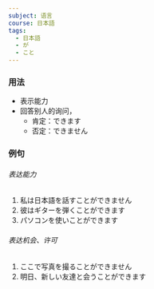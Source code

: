 ```yaml
---
subject: 语言
course: 日本語
tags:
  - 日本語
  - が
  - こと
---
```

### 用法 
- 表示能力
- 回答别人的询问，
	- 肯定：できます
	- 否定：できません

### 例句 

###### 表达能力
1. 私は日本語を話すことができません
2. 彼はギターを弾くことができます
3. パソコンを使いことができます

###### 表达机会、许可

1. ここで写真を撮ることができません
2. 明日、新しい友達と会うことができます